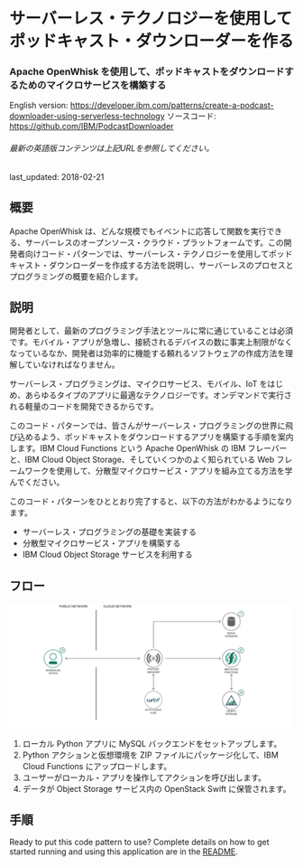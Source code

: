 # サーバーレス・テクノロジーを使用してポッドキャスト・ダウンローダーを作る

### Apache OpenWhisk を使用して、ポッドキャストをダウンロードするためのマイクロサービスを構築する

English version: https://developer.ibm.com/patterns/create-a-podcast-downloader-using-serverless-technology
 ソースコード: https://github.com/IBM/PodcastDownloader

###### 最新の英語版コンテンツは上記URLを参照してください。
last_updated: 2018-02-21

 
## 概要

Apache OpenWhisk は、どんな規模でもイベントに応答して関数を実行できる、サーバーレスのオープンソース・クラウド・プラットフォームです。この開発者向けコード・パターンでは、サーバーレス・テクノロジーを使用してポッドキャスト・ダウンローダーを作成する方法を説明し、サーバーレスのプロセスとプログラミングの概要を紹介します。

## 説明

開発者として、最新のプログラミング手法とツールに常に通じていることは必須です。モバイル・アプリが急増し、接続されるデバイスの数に事実上制限がなくなっているなか、開発者は効率的に機能する頼れるソフトウェアの作成方法を理解していなければなりません。

サーバーレス・プログラミングは、マイクロサービス、モバイル、IoT をはじめ、あらゆるタイプのアプリに最適なテクノロジーです。オンデマンドで実行される軽量のコードを開発できるからです。

このコード・パターンでは、皆さんがサーバーレス・プログラミングの世界に飛び込めるよう、ポッドキャストをダウンロードするアプリを構築する手順を案内します。IBM Cloud Functions という Apache OpenWhisk の IBM フレーバーと、IBM Cloud Object Storage、そしていくつかのよく知られている Web フレームワークを使用して、分散型マイクロサービス・アプリを組み立てる方法を学んでください。

このコード・パターンをひととおり完了すると、以下の方法がわかるようになります。

* サーバーレス・プログラミングの基礎を実装する 
* 分散型マイクロサービス・アプリを構築する 
* IBM Cloud Object Storage サービスを利用する 

## フロー

![フロー](./images/podcast-downloader.png)

1. ローカル Python アプリに MySQL バックエンドをセットアップします。
1. Python アクションと仮想環境を ZIP ファイルにパッケージ化して、IBM Cloud Functions にアップロードします。
1. ユーザーがローカル・アプリを操作してアクションを呼び出します。
1. データが Object Storage サービス内の OpenStack Swift に保管されます。

## 手順

Ready to put this code pattern to use? Complete details on how to get started running and using this application are in the [README](https://github.com/IBM/PodcastDownloader/blob/master/README.md).
